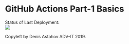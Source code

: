 # GitHub Actions Part-1 Basics


Status of Last Deployment:<br>
<img src="https://github.com/silinav/github-actions-part-1-basics/workflows/HubActions-Basics/badge.svg?branch=master"><br>


Copyleft by Denis Astahov ADV-IT 2019.
